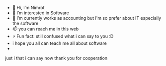 - 👋 Hi, I’m Nimrot
- 👀 I’m interested in Software
- 🌱 I’m currently works as accounting but i'm so prefer about IT especially the software  
- 📫 you can reach me in this web
- ⚡ Fun fact: still confused what i can say to you :D
- i hope you all can teach me all about software
- 
just i that i can say now
thank you for cooperation


<!---
ian87s/ian87s is a ✨ special ✨ repository because its `README.md` (this file) appears on your GitHub profile.
You can click the Preview link to take a look at your changes.
--->
